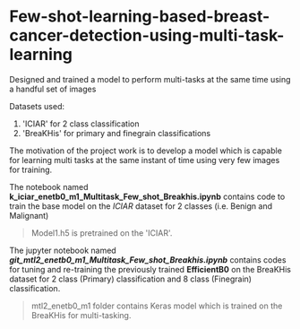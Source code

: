 # Few-shot-learning-based-breast-cancer-detection-using-multi-task-learning
Designed and trained a model to perform multi-tasks at the same time using a handful set of images 

Datasets used:
1) 'ICIAR' for 2 class classification
2) 'BreaKHis' for primary and finegrain classifications

The motivation of the project work is to develop a model which is capable for learning multi tasks at the same instant of time using very few images for training.

The notebook named **k_iciar_enetb0_m1_Multitask_Few_shot_Breakhis.ipynb**  contains code to train the base model on the _ICIAR_ dataset for 2 classes (i.e. Benign and Malignant)

> Model1.h5 is pretrained on the 'ICIAR'.

The jupyter notebook named **_git_mtl2_enetb0_m1_Multitask_Few_shot_Breakhis.ipynb_** contains codes for tuning and re-training the previously trained **EfficientB0** on the BreaKHis dataset for 2 class (Primary) classification and 8 class (Finegrain) classification.

> mtl2_enetb0_m1 folder contains Keras model which is trained on the BreaKHis for multi-tasking. 

